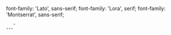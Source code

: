 font-family: 'Lato', sans-serif;
font-family: 'Lora', serif;
font-family: 'Montserrat', sans-serif;

 &#748;&#748;&#748;&#711;